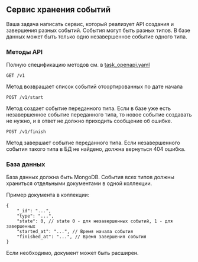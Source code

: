 ## Сервис хранения событий

Ваша задача написать сервис, который реализует API создания и завершения разных событий. События могут быть разных
типов. В базе данных может быть только одно незавершенное событие одного типа.

### Методы API

Полную спецификацию методов см. в [task_openapi.yaml](task_openapi.yaml)

`GET /v1`

Метод возвращает список событий отсортированных по дате начала

`POST /v1/start`

Метод создает событие переданного типа. Если в базе уже есть незавершенное событие переданного типа, то новое событие
создавать не нужно, и в ответ не должно приходить сообщение об ошибке.

`POST /v1/finish`

Метод завершает событие переданного типа. Если незавершенного события такого типа в БД не найдено, должна вернуться 404
ошибка.

### База данных

База данных должна быть MongoDB.
События всех типов должны храниться отдельными документами в одной коллекции.

Пример документа в коллекции:

    {
        "_id": "...",
        "type": "...",
        "state": 0, // state 0 - для незавершенных событий, 1 - для завершенных
        "started_at": "...", // Время начала события
        "finished_at": "...", // Время завершения события
    }

Если необходимо, документ может быть расширен.
